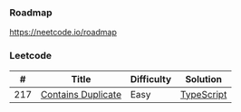 ### Roadmap

https://neetcode.io/roadmap

### Leetcode

<!-- create a table for me -->

| #   | Title                                                                   | Difficulty | Solution                                             |
| --- | ----------------------------------------------------------------------- | ---------- | ---------------------------------------------------- |
| 217 | [Contains Duplicate](https://leetcode.com/problems/contains-duplicate/) | Easy       | [TypeScript](./TypeScript/217.contains-duplicate.ts) |
